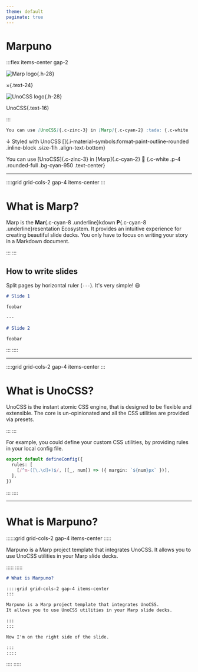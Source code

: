 ```yaml
---
theme: default
paginate: true
---
```


# Marpuno

:::flex items-center gap-2

![Marp logo](https://marp.app/assets/marp.svg){.h-28}

×{.text-24}

![UnoCSS logo](https://unocss.dev/logo.svg){.h-28}

UnoCSS{.text-16}

:::

```md
You can use [UnoCSS]{.c-zinc-3} in [Marp]{.c-cyan-2} :tada: {.c-white .p-4 .rounded-full .bg-cyan-950 .text-center}
```

↓ Styled with UnoCSS []{.i-material-symbols:format-paint-outline-rounded .inline-block .size-1lh .align-text-bottom}

You can use [UnoCSS]{.c-zinc-3} in [Marp]{.c-cyan-2} :tada: {.c-white .p-4 .rounded-full .bg-cyan-950 .text-center}

---

::::grid grid-cols-2 gap-4 items-center
:::

# What is Marp?

Marp is the **Mar**{.c-cyan-8 .underline}kdown **P**{.c-cyan-8 .underline}resentation Ecosystem. It provides an intuitive experience for creating beautiful slide decks. You only have to focus on writing your story in a Markdown document.

:::
:::

## How to write slides

Split pages by horizontal ruler (`---`). It's very simple! :satisfied:

```markdown
# Slide 1

foobar

---

# Slide 2

foobar
```

:::
::::

---

::::grid grid-cols-2 gap-4 items-center
:::

# What is UnoCSS?

UnoCSS is the instant atomic CSS engine, that is designed to be flexible and extensible. The core is un-opinionated and all the CSS utilities are provided via presets.

:::
:::

For example, you could define your custom CSS utilities, by providing rules in your local config file.

```ts
export default defineConfig({
  rules: [
    [/^m-([\.\d]+)$/, ([_, num]) => ({ margin: `${num}px` })],
  ],
})
```

:::
::::

---

# What is Marpuno?

::::::grid grid-cols-2 gap-4 items-center
:::::

Marpuno is a Marp project template that integrates UnoCSS.
It allows you to use UnoCSS utilities in your Marp slide decks.

:::::
:::::

````md
# What is Marpuno?

::::grid grid-cols-2 gap-4 items-center
:::

Marpuno is a Marp project template that integrates UnoCSS.
It allows you to use UnoCSS utilities in your Marp slide decks.

:::
:::

Now I'm on the right side of the slide.

:::
::::
````

::::
:::::
